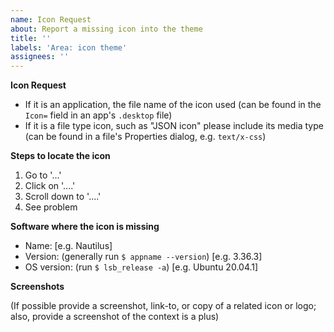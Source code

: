 ```yaml
---
name: Icon Request
about: Report a missing icon into the theme
title: ''
labels: 'Area: icon theme'
assignees: ''
---
```


<!--
Thank you for contributing to Yaru, the Ubuntu's default theme made by the Community.
If you found a bug please consider to fill below information, this will help us to understand the problem and we don't bother you with other questions :)

(NOTE: you can remove all the text inside comment quotes)
-->

<!--===================
     World 4 - Stage 1
    ===================-->

<!-- Thank you for taking the time of write this bug report, these are the minimum info we need: -->

**Icon Request**

- If it is an application, the file name of the icon used (can be found in the `Icon=` field in an app's `.desktop` file)
- If it is a file type icon, such as "JSON icon" please include its media type (can be found in a file's Properties dialog, e.g. `text/x-css`)

**Steps to locate the icon**

1. Go to '...'
2. Click on '....'
3. Scroll down to '....'
4. See problem

**Software where the icon is missing**

- Name: [e.g. Nautilus]
- Version: (generally run `$ appname --version`) [e.g. 3.36.3]
- OS version: (run `$ lsb_release -a`) [e.g. Ubuntu 20.04.1]

<!--===================
     World 4 - Stage 2
    ===================-->

<!-- Do you really want to help us? Please also do this additional thing: -->

**Screenshots**

(If possible provide a screenshot, link-to, or copy of a related icon or logo; also, provide a screenshot of the context is a plus)

<!--==================================
     World 4 - 🔥 🏰 Boss stage 🏰 🔥
    ==================================-->

<!--
Do you know how to fix that problem? Maybe could you create a PR!
To begin this quest, please firstly have a look to the Contributing doc file: https://github.com/ubuntu/yaru/blob/master/CONTRIBUTING.md
-->

<!-- Thanks a lot! -->
